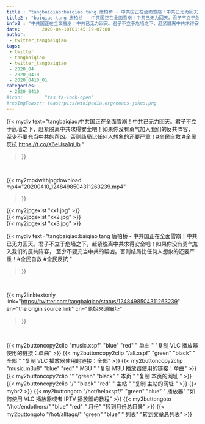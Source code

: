```yaml
---
title : "tangbaiqiao:baiqiao tang 唐柏桥 - 中共国正在全面雪崩！中共已无力回天。君子不立于危墙之下，赶紧脱离中共求得安全吧！如果你没有勇气加入我们的反共阵容， 至少不要充当中共的帮凶。否则结局比任何人想象的还要严重！#全民自救 #全民反抗 "
title2 : "baiqiao tang 唐柏桥 - 中共国正在全面雪崩！中共已无力回天。君子不立于危墙之下，赶紧脱离中共求得安全吧！如果你没有勇气加入我们的反共阵容， 至少不要充当中共的帮凶。否则结局比任何人想象的还要严重！#全民自救 #全民反抗 "
info2 : "中共国正在全面雪崩！中共已无力回天。君子不立于危墙之下，赶紧脱离中共求得安全吧！如果你没有勇气加入我们的反共阵容， 至少不要充当中共的帮凶。否则结局比任何人想象的还要严重！#全民自救 #全民反抗 https://t.co/X6eUsa1qUb "
date:        2020-04-10T01:45:19-07:00
author:
 - twitter_tangbaiqiao
tags:
 - twitter
 - tangbaiqiao
 - twitter_tangbaiqiao
 - 2020_04
 - 2020_0410
 - 2020_0410_01
categories:
 - 2020_0410
#icon:        "fas fa-lock-open"
#resImgTeaser: teaserpics/wikipedia.org/emacs-jokes.png
---
```


{{< mydiv text="tangbaiqiao:中共国正在全面雪崩！中共已无力回天。君子不立于危墙之下，赶紧脱离中共求得安全吧！如果你没有勇气加入我们的反共阵容， 至少不要充当中共的帮凶。否则结局比任何人想象的还要严重！#全民自救 #全民反抗 https://t.co/X6eUsa1qUb "
>}}
<br>


{{< my2mp4withjpgdownload mp4="20200410_1248498504311263239.mp4"
>}}

{{< my2jpgexist "xx1.jpg" >}}<br>
{{< my2jpgexist "xx2.jpg" >}}<br>
{{< my2jpgexist "xx3.jpg" >}}<br>



{{< mydiv text="tangbaiqiao:baiqiao tang 唐柏桥 - 中共国正在全面雪崩！中共已无力回天。君子不立于危墙之下，赶紧脱离中共求得安全吧！如果你没有勇气加入我们的反共阵容， 至少不要充当中共的帮凶。否则结局比任何人想象的还要严重！#全民自救 #全民反抗 "
>}}
<br>

{{< my2linktextonly link="https://twitter.com/tangbaiqiao/status/1248498504311263239"
en="the origin source link" cn="原始來源網址"
>}}


<br>

{{< my2buttoncopy2clip "music.xspf"        "blue"   "red"    " 单曲 "  "复制 VLC 播放器使用的链接：单曲" >}} {{< my2buttoncopy2clip "/all.xspf"         "green"  "black"  " 全部 "  "复制 VLC 播放器使用的链接：全部" >}} {{< my2buttoncopy2clip "music.m3u8"        "blue"   "red"    " M3U  "    "复制 M3U 播放器使用的链接：单曲" >}} {{< my2buttoncopy2clip ""                  "green"  "black"  " 本页 "    "复制 本页的网址 " >}} {{< my2buttoncopy2clip "/"                 "black"  "red"    " 主站 "    "复制 主站的网址 " >}} {{< mybr2 >}} {{< my2buttongoto      "/hot/helpxspf/"    "green"  "blue"   " 播放器" "如何使用 VLC 播放器或者 IPTV 播放器的教程" >}} {{< my2buttongoto      "/hot/endothers/"   "blue"   "red"    " 月份"   "转到月份总目录" >}} {{< my2buttongoto      "/hot/alltags/"     "green"  "blue"   " 列表"   "转到文章总列表" >}} 
